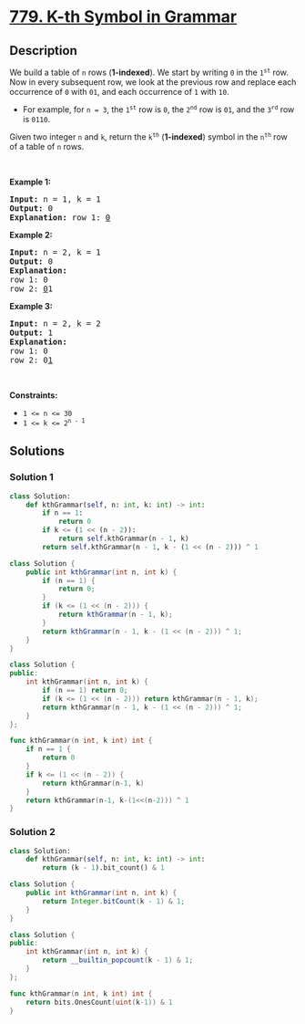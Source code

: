 # [779. K-th Symbol in Grammar](https://leetcode.com/problems/k-th-symbol-in-grammar)


## Description

<p>We build a table of <code>n</code> rows (<strong>1-indexed</strong>). We start by writing <code>0</code> in the <code>1<sup>st</sup></code> row. Now in every subsequent row, we look at the previous row and replace each occurrence of <code>0</code> with <code>01</code>, and each occurrence of <code>1</code> with <code>10</code>.</p>

<ul>
	<li>For example, for <code>n = 3</code>, the <code>1<sup>st</sup></code> row is <code>0</code>, the <code>2<sup>nd</sup></code> row is <code>01</code>, and the <code>3<sup>rd</sup></code> row is <code>0110</code>.</li>
</ul>

<p>Given two integer <code>n</code> and <code>k</code>, return the <code>k<sup>th</sup></code> (<strong>1-indexed</strong>) symbol in the <code>n<sup>th</sup></code> row of a table of <code>n</code> rows.</p>

<p>&nbsp;</p>
<p><strong class="example">Example 1:</strong></p>

<pre>
<strong>Input:</strong> n = 1, k = 1
<strong>Output:</strong> 0
<strong>Explanation:</strong> row 1: <u>0</u>
</pre>

<p><strong class="example">Example 2:</strong></p>

<pre>
<strong>Input:</strong> n = 2, k = 1
<strong>Output:</strong> 0
<strong>Explanation:</strong> 
row 1: 0
row 2: <u>0</u>1
</pre>

<p><strong class="example">Example 3:</strong></p>

<pre>
<strong>Input:</strong> n = 2, k = 2
<strong>Output:</strong> 1
<strong>Explanation:</strong> 
row 1: 0
row 2: 0<u>1</u>
</pre>

<p>&nbsp;</p>
<p><strong>Constraints:</strong></p>

<ul>
	<li><code>1 &lt;= n &lt;= 30</code></li>
	<li><code>1 &lt;= k &lt;= 2<sup>n - 1</sup></code></li>
</ul>

## Solutions

### Solution 1

<!-- tabs:start -->

```python
class Solution:
    def kthGrammar(self, n: int, k: int) -> int:
        if n == 1:
            return 0
        if k <= (1 << (n - 2)):
            return self.kthGrammar(n - 1, k)
        return self.kthGrammar(n - 1, k - (1 << (n - 2))) ^ 1
```

```java
class Solution {
    public int kthGrammar(int n, int k) {
        if (n == 1) {
            return 0;
        }
        if (k <= (1 << (n - 2))) {
            return kthGrammar(n - 1, k);
        }
        return kthGrammar(n - 1, k - (1 << (n - 2))) ^ 1;
    }
}
```

```cpp
class Solution {
public:
    int kthGrammar(int n, int k) {
        if (n == 1) return 0;
        if (k <= (1 << (n - 2))) return kthGrammar(n - 1, k);
        return kthGrammar(n - 1, k - (1 << (n - 2))) ^ 1;
    }
};
```

```go
func kthGrammar(n int, k int) int {
	if n == 1 {
		return 0
	}
	if k <= (1 << (n - 2)) {
		return kthGrammar(n-1, k)
	}
	return kthGrammar(n-1, k-(1<<(n-2))) ^ 1
}
```

<!-- tabs:end -->

### Solution 2

<!-- tabs:start -->

```python
class Solution:
    def kthGrammar(self, n: int, k: int) -> int:
        return (k - 1).bit_count() & 1
```

```java
class Solution {
    public int kthGrammar(int n, int k) {
        return Integer.bitCount(k - 1) & 1;
    }
}
```

```cpp
class Solution {
public:
    int kthGrammar(int n, int k) {
        return __builtin_popcount(k - 1) & 1;
    }
};
```

```go
func kthGrammar(n int, k int) int {
	return bits.OnesCount(uint(k-1)) & 1
}
```

<!-- tabs:end -->

<!-- end -->

